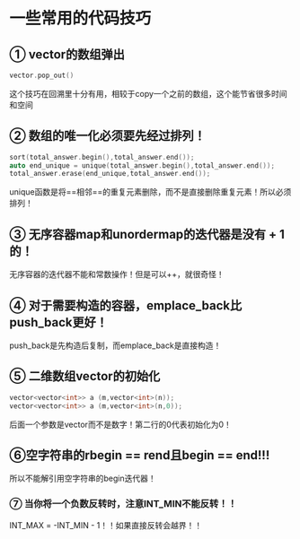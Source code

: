 # 一些常用的代码技巧

## ① vector的数组弹出

```C++
vector.pop_out()
```

这个技巧在回溯里十分有用，相较于copy一个之前的数组，这个能节省很多时间和空间

## ② 数组的唯一化必须要先经过排列！

```C++
sort(total_answer.begin(),total_answer.end());
auto end_unique = unique(total_answer.begin(),total_answer.end());
total_answer.erase(end_unique,total_answer.end());
```

unique函数是将==相邻==的重复元素删除，而不是直接删除重复元素！所以必须排列！

## ③ 无序容器map和unordermap的迭代器是没有 + 1的！

无序容器的迭代器不能和常数操作！但是可以++，就很奇怪！

## ④ 对于需要构造的容器，emplace_back比push_back更好！

push_back是先构造后复制，而emplace_back是直接构造！

## ⑤ 二维数组vector的初始化

```C++
vector<vector<int>> a (m,vector<int>(n));
vector<vector<int>> a (m,vector<int>(n,0));
```

后面一个参数是vector<int>而不是数字！第二行的0代表初始化为0！

## ⑥空字符串的rbegin == rend且begin == end!!!

所以不能解引用空字符串的begin迭代器！

### ⑦ 当你将一个负数反转时，注意INT_MIN不能反转！！

INT_MAX = -INT_MIN - 1！！如果直接反转会越界！！
